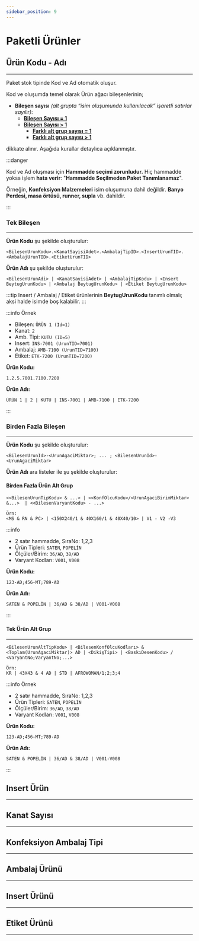 ```yaml
---
sidebar_position: 9
---
```

# Paketli Ürünler

## Ürün Kodu - Adı

---

Paket stok tipinde Kod ve Ad otomatik oluşur.


Kod ve oluşumda temel olarak Ürün ağacı bileşenlerinin;

- **Bileşen sayısı** *(alt grupta “isim oluşumunda kullanılacak” işaretli satırlar sayılır)*:
  - **[Bileşen Sayısı = 1](#tek-bileşen)** 
  - **[Bileşen Sayısı > 1](#birden-fazla-bileşen)**
    - **[Farklı alt grup sayısı = 1](#tek-bileşen-ürün-alt-grup)**
    - **[Farklı alt grup sayısı > 1](#birden-fazla-ürün-alt-grup)**
      
dikkate alınır. Aşağıda kurallar detaylıca açıklanmıştır.

:::danger

Kod ve Ad oluşması için **Hammadde seçimi zorunludur.**
Hiç hammadde yoksa işlem **hata verir**: "**Hammadde Seçilmeden Paket Tanımlanamaz**".

Örneğin, **Konfeksiyon Malzemeleri** isim oluşumuna dahil değildir. **Banyo Perdesi, masa örtüsü, runner, supla** vb. dahildir.

:::

### Tek Bileşen

---

**Ürün Kodu** şu şekilde oluşturulur:
```
<BilesenUrunKodu>.<KanatSayisiAdet>.<AmbalajTipID>.<InsertUrunTID>.<AmbalajUrunTID>.<EtiketUrunTID>
```

**Ürün Adı** şu şekilde oluşturulur:

```
<BilesenUrunAdi> | <KanatSayisiAdet> | <AmbalajTipKodu> | <Insert BeytugUrunKodu> | <Ambalaj BeytugUrunKodu> | <Etiket BeytugUrunKodu>
```

:::tip 
Insert / Ambalaj / Etiket ürünlerinin **BeytugUrunKodu** tanımlı olmalı; aksi halde isimde boş kalabilir.
:::

:::info Örnek

* Bileşen: `ÜRÜN 1 (Id=1)`
* Kanat: `2`
* Amb. Tipi: `KUTU (ID=5)`
* Insert: `INS-7001 (UrunTID=7001)`
* Ambalaj: `AMB-7100 (UrunTID=7100)`
* Etiket: `ETK-7200 (UrunTID=7200)`

**Ürün Kodu:**

```
1.2.5.7001.7100.7200
```

**Ürün Adı:**

```
ÜRÜN 1 | 2 | KUTU | INS-7001 | AMB-7100 | ETK-7200
```

:::


### Birden Fazla Bileşen

---

**Ürün Kodu** şu şekilde oluşturulur:

  ```
  <BilesenUrunId>-<UrunAgaciMiktar>; ... ; <BilesenUrunId>-<UrunAgaciMiktar>
  ```

**Ürün Adı** ara listeler ile şu şekilde oluşturulur:

#### Birden Fazla Ürün Alt Grup

```
<<BilesenUrunTipKodu> & ...> | <<KonfOlcuKodu>/<UrunAgaciBirimMiktar> &...>  | <<BilesenVaryantKodu> - ...>

Örn:
<MS & RN & PC> | <150X240/1 & 40X160/1 & 40X40/10> | V1 - V2 -V3
```
:::info

* 2 satır hammadde, SıraNo: 1,2,3
* Ürün Tipleri: `SATEN`, `POPELİN`
* Ölçüler/Birim: `36/AD`, `38/AD`
* Varyant Kodları: `V001`, `V008`

**Ürün Kodu:**

```
123-AD;456-MT;789-AD
```

**Ürün Adı:**

```
SATEN & POPELİN | 36/AD & 38/AD | V001-V008
```
:::

#### Tek Ürün Alt Grup

---

```
<BilesenUrunAltTipKodu> | <BilesenKonfOlcuKodları> & <Toplam(UrunAgaciMiktar)> AD | <DikişTipi> | <BaskıDesenKodu> / <VaryantNo;VaryantNo;...>

Örn:
KR | 43X43 & 4 AD | STD | AFROWOMAN/1;2;3;4
```

:::info Örnek

* 2 satır hammadde, SıraNo: 1,2,3
* Ürün Tipleri: `SATEN`, `POPELİN`
* Ölçüler/Birim: `36/AD`, `38/AD`
* Varyant Kodları: `V001`, `V008`

**Ürün Kodu:**

```
123-AD;456-MT;789-AD
```

**Ürün Adı:**

```
SATEN & POPELİN | 36/AD & 38/AD | V001-V008
```

:::



## Insert Ürün

---

## Kanat Sayısı

---

## Konfeksiyon Ambalaj Tipi

---

## Ambalaj Ürünü

---

## Insert Ürünü

---

## Etiket Ürünü

---




